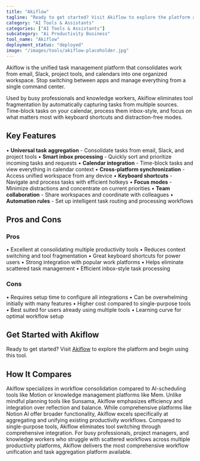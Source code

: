 ```yaml
---
title: "Akiflow"
tagline: "Ready to get started? Visit Akiflow to explore the platform and begin using t..."
category: "AI Tools & Assistants"
categories: ["AI Tools & Assistants"]
subcategory: "Ai Productivity Business"
tool_name: "Akiflow"
deployment_status: "deployed"
image: "/images/tools/akiflow-placeholder.jpg"
---
```

Akiflow is the unified task management platform that consolidates work from email, Slack, project tools, and calendars into one organized workspace. Stop switching between apps and manage everything from a single command center.

Used by busy professionals and knowledge workers, Akiflow eliminates tool fragmentation by automatically capturing tasks from multiple sources. Time-block tasks on your calendar, process them inbox-style, and focus on what matters most with keyboard shortcuts and distraction-free modes.

## Key Features

• **Universal task aggregation** - Consolidate tasks from email, Slack, and project tools
• **Smart inbox processing** - Quickly sort and prioritize incoming tasks and requests
• **Calendar integration** - Time-block tasks and view everything in calendar context
• **Cross-platform synchronization** - Access unified workspace from any device
• **Keyboard shortcuts** - Navigate and process tasks with efficient hotkeys
• **Focus modes** - Minimize distractions and concentrate on current priorities
• **Team collaboration** - Share workspaces and coordinate with colleagues
• **Automation rules** - Set up intelligent task routing and processing workflows

## Pros and Cons

### Pros
• Excellent at consolidating multiple productivity tools
• Reduces context switching and tool fragmentation
• Great keyboard shortcuts for power users
• Strong integration with popular work platforms
• Helps eliminate scattered task management
• Efficient inbox-style task processing

### Cons
• Requires setup time to configure all integrations
• Can be overwhelming initially with many features
• Higher cost compared to single-purpose tools
• Best suited for users already using multiple tools
• Learning curve for optimal workflow setup

## Get Started with Akiflow

Ready to get started? Visit [Akiflow](https://akiflow.com) to explore the platform and begin using this tool.

## How It Compares

Akiflow specializes in workflow consolidation compared to AI-scheduling tools like Motion or knowledge management platforms like Mem. Unlike mindful planning tools like Sunsama, Akiflow emphasizes efficiency and integration over reflection and balance. While comprehensive platforms like Notion AI offer broader functionality, Akiflow excels specifically at aggregating and unifying existing productivity workflows. Compared to single-purpose tools, Akiflow eliminates tool switching through comprehensive integration. For busy professionals, project managers, and knowledge workers who struggle with scattered workflows across multiple productivity platforms, Akiflow delivers the most comprehensive workflow unification and task aggregation platform available.